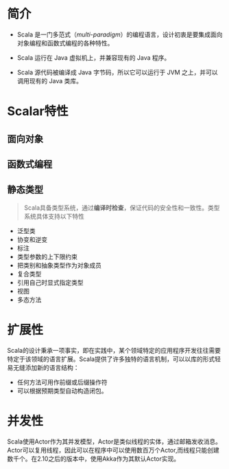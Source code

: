 # 简介

* Scala 是一门多范式（*multi-paradigm*）的编程语言，设计初衷是要集成面向对象编程和函数式编程的各种特性。

* Scala 运行在 Java 虚拟机上，并兼容现有的 Java 程序。

* Scala 源代码被编译成 Java 字节码，所以它可以运行于 JVM 之上，并可以调用现有的 Java 类库。





# Scalar特性

## 面向对象

## 函数式编程

## 静态类型

>  Scala具备类型系统，通过**编译时检查**，保证代码的安全性和一致性。类型系统具体支持以下特性

- 泛型类
- 协变和逆变
- 标注
- 类型参数的上下限约束
- 把类别和抽象类型作为对象成员
- 复合类型
- 引用自己时显式指定类型
- 视图
- 多态方法



# 扩展性

Scala的设计秉承一项事实，即在实践中，某个领域特定的应用程序开发往往需要特定于该领域的语言扩展。Scala提供了许多独特的语言机制，可以以库的形式轻易无缝添加新的语言结构：

- 任何方法可用作前缀或后缀操作符
- 可以根据预期类型自动构造闭包。

# 并发性

Scala使用Actor作为其并发模型，Actor是类似线程的实体，通过邮箱发收消息。Actor可以复用线程，因此可以在程序中可以使用数百万个Actor,而线程只能创建数千个。在2.10之后的版本中，使用Akka作为其默认Actor实现。

